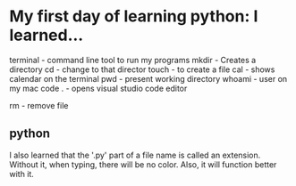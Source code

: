 # My first day of learning python: I learned...


terminal - command line tool to run my programs
mkdir - Creates a directory
cd - change to that director
touch - to create a file 
cal - shows calendar on the terminal
pwd - present working directory
whoami - user on my mac
code . - opens visual studio code editor

rm - remove file

## python

I also learned that the '.py' part of a file name is called an extension. Without it, when typing, there will be no color. Also, it will function better with it. 
